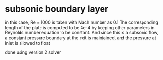 # subsonic boundary layer
in this case, Re = 1000 is taken with Mach number as 0.1
The corresponding length of the plate is computed to be 4e-4 by keeping other
parameters in Reynolds number equation to be constant.
And since this is a subsonic flow, a constant pressure boundary at the exit
is maintained, and the pressure at inlet is allowed to float

done using version 2 solver
